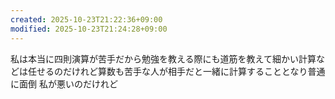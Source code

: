 ```yaml
---
created: 2025-10-23T21:22:36+09:00
modified: 2025-10-23T21:24:28+09:00
---
```


私は本当に四則演算が苦手だから勉強を教える際にも道筋を教えて細かい計算などは任せるのだけれど算数も苦手な人が相手だと一緒に計算することとなり普通に面倒
私が悪いのだけれど
